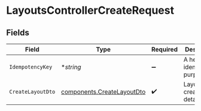 # LayoutsControllerCreateRequest


## Fields

| Field                                                                    | Type                                                                     | Required                                                                 | Description                                                              |
| ------------------------------------------------------------------------ | ------------------------------------------------------------------------ | ------------------------------------------------------------------------ | ------------------------------------------------------------------------ |
| `IdempotencyKey`                                                         | **string*                                                                | :heavy_minus_sign:                                                       | A header for idempotency purposes                                        |
| `CreateLayoutDto`                                                        | [components.CreateLayoutDto](../../models/components/createlayoutdto.md) | :heavy_check_mark:                                                       | Layout creation details                                                  |